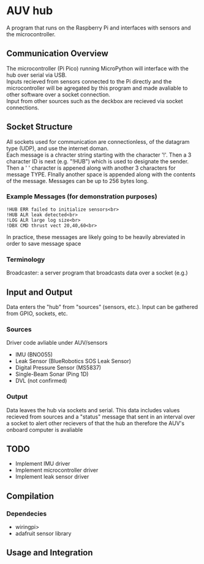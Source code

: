 # AUV hub
A program that runs on the Raspberry Pi and interfaces with sensors and the microcontroller.


## Communication Overview

The microcontroller (Pi Pico) running MicroPython will interface with the hub over serial via USB.<br>
Inputs recieved from sensors connected to the Pi directly and the microcontroller will be agregated by this program and made avaliable to other software over a socket connection.<br>
Input from other sources such as the deckbox are recieved via socket connections.

## Socket Structure
All sockets used for communication are connectionless, of the datagram type (UDP), and use the internet doman.<br>
Each message is a chracter string starting with the character '!'. Then a 3 character ID is next (e.g. "!HUB") which is used to designate the sender. Then a ' ' character is appened along with another 3 characters for message TYPE. FInally another space is appended along with the contents of the message. Messages can be up to 256 bytes long.
### Example Messages (for demonstration purposes)
	!HUB ERR failed to initialize sensors<br>
	!HUB ALR leak detected<br>
	!LOG ALR large log size<br> 
	!DBX CMD thrust vect 20,40,60<br>
In practice, these messages are likely going to be heavily abreviated in order to save message space
### Terminology
Broadcaster: a server program that broadcasts data over a socket (e.g.) 


## Input and Output
Data enters the "hub" from "sources" (sensors, etc.). Input can be gathered from GPIO, sockets, etc.

### Sources
Driver code avliable under AUV/sensors
- IMU (BNO055)
- Leak Sensor (BlueRobotics SOS Leak Sensor)
- Digital Pressure Sensor (MS5837)
- Single-Beam Sonar (Ping 1D)
- DVL (not confirmed)

### Output
Data leaves the hub via sockets and serial. This data includes values recieved from sources and a "status" message that sent in an interval over a socket to alert other recievers of that the hub an therefore the AUV's onboard computer is avaliable


## TODO
- Implement IMU driver
- Implement microcontroller driver
- Implement leak sensor driver


## Compilation
### Dependecies
- wiringpi>
- adafruit sensor library

## Usage and Integration



